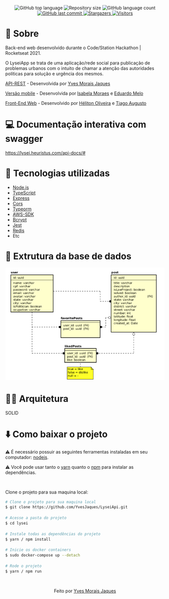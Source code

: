 <p align="center">
  <img alt="GitHub top language" src="https://img.shields.io/github/languages/top/YvesJaques/LyseiApi.svg?color=%236A37FF">

  <img alt="Repository size" src="https://img.shields.io/github/repo-size/YvesJaques/LyseiApi.svg?color=%236A37FF">

  <img alt="GitHub language count" src="https://img.shields.io/github/languages/count/YvesJaques/LyseiApi?color=%236A37FF">

  <a href="https://github.com/YvesJaques/LyseiApi?/commits/master">
    <img alt="GitHub last commit" src="https://img.shields.io/github/last-commit/YvesJaques/LyseiApi??color=%236A37FF">
  </a>
      
  <a href="https://github.com/YvesJaques/LyseiApi/stargazers" >
    <img alt="Stargazers" src="https://img.shields.io/github/stars/YvesJaques/LyseiApi?style=social" />
  </a>
  
  <a href="https://github.com/YvesJaques/LyseiApi?/commits/master">
    <img alt="Visitors" src="https://estruyf-github.azurewebsites.net/api/VisitorHit?user=YvesJaques&repo=LyseiApi&countColorcountColor&countColor=%237B1E7A)">
  </a>
</p>

# :memo: Sobre

Back-end web desenvolvido durante o Code/Station Hackathon | Rocketseat 2021.

O LyseiApp se trata de uma aplicação/rede social para publicação de problemas urbanos com o intuito de chamar a atenção das autoridades políticas para solução e urgência dos mesmos.
<br/>

[API-REST](https://github.com/YvesJaques/LyseiApi) - Desenvolvida por [Yves Morais Jaques](https://github.com/YvesJaques)

[Versão mobile](https://github.com/eduardor2m/lysei-app) - Desenvolvida por [Isabela Moraes](https://github.com/isabelamoraes) e [Eduardo Melo](https://github.com/eduardor2m)

[Front-End Web](https://github.com/helitonoliveiraa/lysei) - Desenvolvido por [Héliton Oliveira](https://www.linkedin.com/in/helitonoliveira/) e [Tiago Augusto](https://github.com/tiagoasrodrigues)
<br/>

# :computer: Documentação interativa com swagger

https://lysei.heuristus.com/api-docs/#

# :wrench: Tecnologias utilizadas

- [Node.js](https://nodejs.org/en/)
- [TypeScript](https://www.typescriptlang.org/)
- [Express](https://expressjs.com/)
- [Cors](https://developer.mozilla.org/en-US/docs/Web/HTTP/CORS)
- [Typeorm](https://typeorm.io)
- [AWS-SDK](https://docs.aws.amazon.com/sdk-for-javascript/index.html)
- [Bcrypt](https://www.npmjs.com/package/bcrypt)
- [Jest](https://jestjs.io)
- [Redis](https://redis.io)
- Etc

# :floppy_disk: Extrutura da base de dados

<p align="center">
  <img src="https://raw.githubusercontent.com/YvesJaques/LyseiApi/main/Lysei_db.png" alt="Lysei">
  
</p>

# :construction_worker_man: Arquitetura

SOLID

# :arrow_down: Como baixar o projeto

⚠ É necessário possuir as seguintes ferramentas instaladas em seu computador: [nodejs](https://nodejs.org/en/).

⚠ Você pode usar tanto o [yarn](https://yarnpkg.com/) quanto o [npm]() para instalar as dependências.


<br />

Clone o projeto para sua maquina local:
```bash
# Clone o projeto para sua maquina local
$ git clone https://github.com/YvesJaques/LyseiApi.git

# Acesse a pasta do projeto
$ cd lysei

# Instale todas as dependências do projeto
$ yarn / npm install

# Inicie os docker containers
$ sudo docker-compose up --detach

# Rode o projeto
$ yarn / npm run
```

<br />

<p align="center">Feito por <a href="https://www.linkedin.com/in/yves-morais-jaques/" target="_blank">Yves Morais Jaques</a></p>
